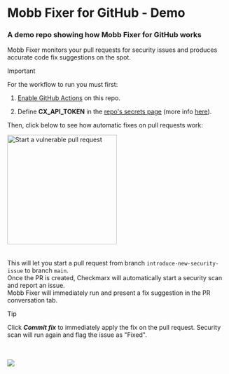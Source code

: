 # Mobb Fixer for GitHub - Demo
### A demo repo showing how Mobb Fixer for GitHub works

Mobb Fixer monitors your pull requests for security issues and produces accurate code fix suggestions on the spot.

> [!IMPORTANT]
> For the workflow to run you must first:
>
> 1. [Enable GitHub Actions](/../../actions) on this repo.
>
> 2. Define **CX_API_TOKEN** in the [repo's secrets page](/../../settings/secrets/actions) (more info [here](https://checkmarx.com/resource/documents/en/34965-68775-generating-a-refresh-token--api-key-.html)).

Then, click below to see how automatic fixes on pull requests work:

[<img width="250" alt="Start a vulnerable pull request" src="https://app.mobb.ai/gh-action/pull-request-button.svg" />](/../../compare/main...introduce-new-security-issue)
\
\
\
This will let you start a pull request from branch `introduce-new-security-issue` to branch `main`.
\
Once the PR is created, Checkmarx will automatically start a security scan and report an issue.
\
Mobb Fixer will immediately run and present a fix suggestion in the PR conversation tab.

> [!TIP]
> Click ***Commit fix*** to immediately apply the fix on the pull request. Security scan will run again and flag the issue as "Fixed".

\
\
<img src="mobb-fixer-demo.gif" />
